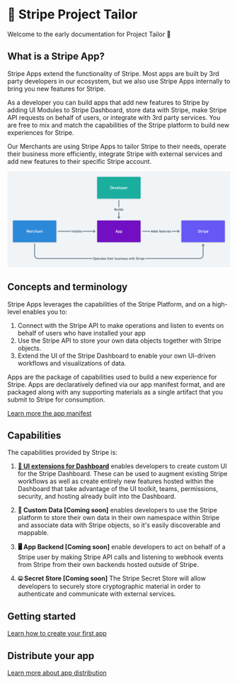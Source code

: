 # 🧵 Stripe Project Tailor

Welcome to the early documentation for Project Tailor 👋

## What is a Stripe App?
Stripe Apps extend the functionality of Stripe. Most apps are built by 3rd party developers in our ecosystem, but we also use Stripe Apps internally to bring you new features for Stripe.

As a developer you can build apps that add new features to Stripe by adding UI Modules to Stripe Dashboard, store data with Stripe, make Stripe API requests on behalf of users, or integrate with 3rd party services. You are free to mix and match the capabilities of the Stripe platform to build new experiences for Stripe.

Our Merchants are using Stripe Apps to tailor Stripe to their needs, operate their business more efficiently, integrate Stripe with external services and add new features to their specific Stripe account.

![Overview](./core/app_overview.png)

## Concepts and terminology

Stripe Apps leverages the capabilities of the Stripe Platform, and on a high-level enables you to:

1. Connect with the Stripe API to make operations and listen to events on behalf of users who have installed your app
1. Use the Stripe API to store your own data objects together with Stripe objects.
1. Extend the UI of the Stripe Dashboard to enable your own UI-driven workflows and visualizations of data.

Apps are the package of capabilities used to build a new experience for Stripe. Apps are declaratively defined via our app manifest format, and are packaged along with any supporting materials as a single artifact that you submit to Stripe for consumption.

[Learn more the app manifest](./manifest/README.md)

## Capabilities

The capabilities provided by Stripe is:

1. [**🧩 UI extensions for Dashboard**](./ui-extensions/README.md) enables developers to create custom UI for the Stripe Dashboard. These can be used to augment existing Stripe workflows as well as create entirely new features hosted within the Dashboard that take advantage of the UI toolkit, teams, permissions, security, and hosting already built into the Dashboard. 


1. **💾 Custom Data [Coming soon]** enables developers to use the Stripe platform to store their own data in their own namespace within Stripe and associate data with Stripe objects, so it's easily discoverable and mappable.


1. **🖥 App Backend [Coming soon]** enable developers to act on behalf of a Stripe user by making Stripe API calls and listening to webhook events from Stripe from their own backends hosted outside of Stripe.

1. **🤐 Secret Store [Coming soon]** 
The Stripe Secret Store will allow developers to securely store cryptographic material in order to authenticate and communicate with external services.

## Getting started

[Learn how to create your first app](./create/README.md)

## Distribute your app

[Learn more about app distribution](./distribution/README.md)
